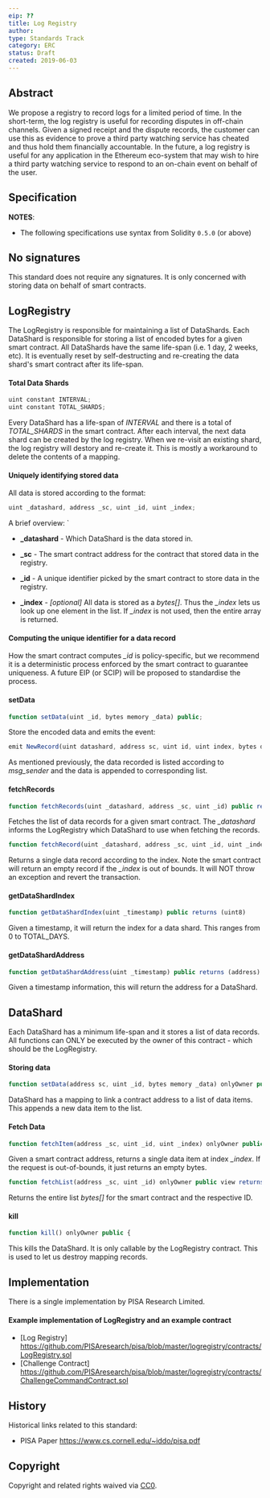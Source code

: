 ```yaml
---
eip: ??
title: Log Registry
author:
type: Standards Track
category: ERC
status: Draft
created: 2019-06-03
---
```


## Abstract

We propose a registry to record logs for a limited period of time.
In the short-term, the log registry is useful for recording disputes in off-chain channels. Given a signed receipt and the dispute records, the customer can use this as evidence to prove a third party watching service has cheated and thus hold them financially accountable. 
In the future, a log registry is useful for any application in the Ethereum eco-system that may wish to hire a third party watching service to respond to an on-chain event on behalf of the user.

## Specification

**NOTES**:
 - The following specifications use syntax from Solidity `0.5.0` (or above)


## No signatures
This standard does not require any signatures. It is only concerned with storing data on behalf of smart contracts.

## LogRegistry

The LogRegistry is responsible for maintaining a list of DataShards. Each DataShard is responsible for storing a list of encoded bytes for a given smart contract. All DataShards have the same life-span (i.e. 1 day, 2 weeks, etc). It is eventually reset by self-destructing and re-creating the data shard's smart contract after its life-span. 

#### Total Data Shards 

``` js
uint constant INTERVAL;
uint constant TOTAL_SHARDS;
```

Every DataShard has a life-span of *INTERVAL* and there is a total of *TOTAL_SHARDS* in the smart contract. After each interval, the next data shard can be created by the log registry. When we re-visit an existing shard, the log registry will destory and re-create it. This is mostly a workaround to delete the contents of a mapping.

#### Uniquely identifying stored data 

All data is stored according to the format: 

``` js
uint _datashard, address _sc, uint _id, uint _index; 
```

A brief overview: `

* **_datashard** - Which DataShard is the data stored in.

* **_sc** - The smart contract address for the contract that stored data in the registry. 

* **_id** - A unique identifier picked by the smart contract to store data in the registry. 

* **_index** - *[optional]* All data is stored as a *bytes[]*. Thus the *_index* lets us look up one element in the list. If *_index* is not used, then the entire array is returned. 

#### Computing the unique identifier for a data record 

How the smart contract computes *_id*  is policy-specific, but we recommend it is a deterministic process enforced by the smart contract to guarantee uniqueness. A future EIP (or SCIP) will be proposed to standardise the process. 

#### setData

``` js
function setData(uint _id, bytes memory _data) public;
```

Store the encoded data and emits the event:

``` js
emit NewRecord(uint datashard, address sc, uint id, uint index, bytes data)
```
As mentioned previously, the data recorded is listed according to *msg_sender* and the data is appended to corresponding list. 

#### fetchRecords

``` js
function fetchRecords(uint _datashard, address _sc, uint _id) public returns (bytes[] memory)
```

Fetches the list of data records for a given smart contract. The *_datashard* informs the LogRegistry which DataShard to use when fetching the records.

``` js
function fetchRecord(uint _datashard, address _sc, uint _id, uint _index) public returns (bytes memory)
```

Returns a single data record according to the index. Note the smart contract will return an empty record if the *_index* is out of bounds. It will NOT throw an exception and revert the transaction. 

#### getDataShardIndex

``` js
function getDataShardIndex(uint _timestamp) public returns (uint8)
```
Given a timestamp, it will return the index for a data shard. This ranges from 0 to TOTAL_DAYS. 

#### getDataShardAddress

``` js
function getDataShardAddress(uint _timestamp) public returns (address)
```

Given a timestamp information, this will return the address for a DataShard. 

## DataShard

Each DataShard has a minimum life-span and it stores a list of data records. All functions can ONLY be executed by the owner of this contract - which should be the LogRegistry. 


#### Storing data 

``` js
function setData(address sc, uint _id, bytes memory _data) onlyOwner public {
```


DataShard has a mapping to link a contract address to a list of data items. This appends a new data item to the list.


#### Fetch Data 

``` js
function fetchItem(address _sc, uint _id, uint _index) onlyOwner public view returns(bytes memory) {
```
Given a smart contract address, returns a single data item at index *_index*. If the request is out-of-bounds, it just returns an empty bytes. 

``` js
function fetchList(address _sc, uint _id) onlyOwner public view returns(bytes[] memory) {
```
Returns the entire list *bytes[]* for the smart contract and the respective ID. 

#### kill
``` js
function kill() onlyOwner public {
```

This kills the DataShard. It is only callable by the LogRegistry contract. This is used to let us destroy mapping records.

## Implementation

There is a single implementation by PISA Research Limited.

#### Example implementation of LogRegistry and an example contract 
- [Log Registry] https://github.com/PISAresearch/pisa/blob/master/logregistry/contracts/LogRegistry.sol
- [Challenge Contract] https://github.com/PISAresearch/pisa/blob/master/logregistry/contracts/ChallengeCommandContract.sol


## History

Historical links related to this standard:

- PISA Paper https://www.cs.cornell.edu/~iddo/pisa.pdf


## Copyright
Copyright and related rights waived via [CC0](https://creativecommons.org/publicdomain/zero/1.0/).

